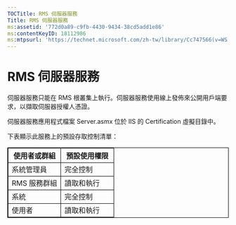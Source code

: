 ```yaml
---
TOCTitle: RMS 伺服器服務
Title: RMS 伺服器服務
ms:assetid: '772d0a89-c9fb-4430-9434-38cd5add1e86'
ms:contentKeyID: 18112986
ms:mtpsurl: 'https://technet.microsoft.com/zh-tw/library/Cc747566(v=WS.10)'
---
```


RMS 伺服器服務
==============

伺服器服務只能在 RMS 根叢集上執行。伺服器服務使用線上發佈來公開用戶端要求，以擷取伺服器授權人憑證。

伺服器服務應用程式檔案 Server.asmx 位於 IIS 的 Certification 虛擬目錄中。

下表顯示此服務上的預設存取控制清單：

<p></p> 
<table style="border:1px solid black;">
<colgroup>
<col width="50%" />
<col width="50%" />
</colgroup>
<thead>
<tr class="header">
<th style="border:1px solid black;" >使用者或群組</th>
<th style="border:1px solid black;" >預設使用權限</th>
</tr>
</thead>
<tbody>
<tr class="odd">
<td style="border:1px solid black;">系統管理員</td>
<td style="border:1px solid black;">完全控制</td>
</tr>
<tr class="even">
<td style="border:1px solid black;">RMS 服務群組</td>
<td style="border:1px solid black;">讀取和執行</td>
</tr>
<tr class="odd">
<td style="border:1px solid black;">系統</td>
<td style="border:1px solid black;">完全控制</td>
</tr>
<tr class="even">
<td style="border:1px solid black;">使用者</td>
<td style="border:1px solid black;">讀取和執行</td>
</tr>
</tbody>
</table>
